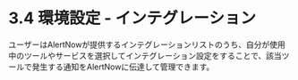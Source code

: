 # 3.4 環境設定 - インテグレーション

ユーザーはAlertNowが提供するインテグレーションリストのうち、自分が使用中のツールやサービスを選択してインテグレーション設定をすることで、該当ツールで発生する通知をAlertNowに伝達して管理できます。
